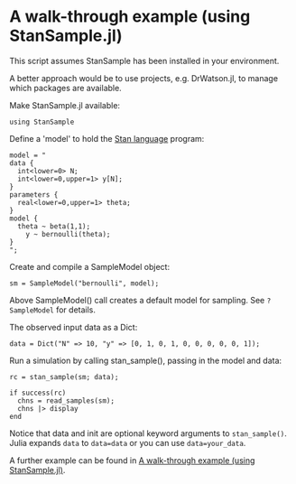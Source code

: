 # A walk-through example (using StanSample.jl)

This script assumes StanSample has been installed in your environment.

A better approach would be to use projects, e.g. DrWatson.jl, to manage which packages are available.

Make StanSample.jl available:
```
using StanSample
```

Define a 'model' to hold the [Stan language](https://mc-stan.org/docs/2_21/reference-manual/index.html) program:

```
model = "
data { 
  int<lower=0> N; 
  int<lower=0,upper=1> y[N];
} 
parameters {
  real<lower=0,upper=1> theta;
} 
model {
  theta ~ beta(1,1);
    y ~ bernoulli(theta);
}
";
```

Create and compile a SampleModel object:

```
sm = SampleModel("bernoulli", model);
```

Above SampleModel() call creates a default model for sampling. See `?SampleModel` for details.

The observed input data as a Dict:

```
data = Dict("N" => 10, "y" => [0, 1, 0, 1, 0, 0, 0, 0, 0, 1]);
```

Run a simulation by calling stan_sample(), passing in the model and data: 
```
rc = stan_sample(sm; data);

if success(rc)
  chns = read_samples(sm);
  chns |> display
end
```

Notice that data and init are optional keyword arguments to `stan_sample()`. Julia expands `data` to `data=data` or you can use `data=your_data`.

A further example can be found in [A walk-through example (using StanSample.jl)](@ref).
